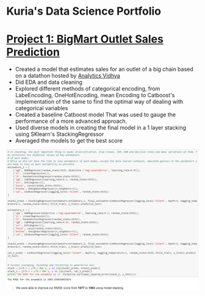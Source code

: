 # Kuria's Data Science Portfolio
# [Project 1: BigMart Outlet Sales Prediction](https://github.com/KuriaDan/Data-Science-Projects/tree/master/Big_Mart_Sales_Prediction)

* Created a model that estimates sales for an outlet of a big chain based on a datathon hosted by [Analytics Vidhya](https://datahack.analyticsvidhya.com/contest/practice-problem-big-mart-sales-iii/#ProblemStatement)
* Did EDA and data cleaning
* Explored different methods of categorical encoding, from LabeEncoding, OneHotEncoding, mean Encoding to Catboost's implementation of the same to find the optimal way of dealing with categorical variables
* Created a baseline Catboost model That was used to gauge the performance of a more advanced approach.
* Used diverse models in creating the final model in a 1 layer stacking using SKlearn's StackingRegressor
* Averaged the models to get the best score
  
![](\Big_Mart_Sales_Prediction\images\ds_p.PNG)